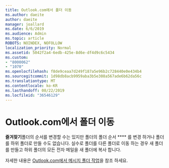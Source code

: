 ```yaml
---
title: Outlook.com에서 폴더 이동
ms.author: daeite
author: daeite
manager: joallard
ms.date: 6/6/2019
ms.audience: Admin
ms.topic: article
ROBOTS: NOINDEX, NOFOLLOW
localization_priority: Normal
ms.assetid: 5042f2a4-6edb-425e-8d6e-df4d9c6c5434
ms.custom:
- "8000062"
- "1070"
ms.openlocfilehash: f8de9ceaa7d249f187a5e96b2c728440e0e434b4
ms.sourcegitcommit: 1d98db8acb9959aba3b5e308a567ade6b62da56c
ms.translationtype: MT
ms.contentlocale: ko-KR
ms.lasthandoff: 08/22/2019
ms.locfileid: "36546129"
---
```

# <a name="move-a-folder-in-outlookcom"></a>Outlook.com에서 폴더 이동

**즐겨찾기**폴더의 순서를 변경할 수는 있지만 폴더의 폴더 순서 **** 를 변경 하거나 폴더를 하위 폴더로 만들 수도 없습니다. 실수로 폴더를 다른 폴더로 이동 하는 경우 새 폴더를 만들고 하위 폴더의 모든 전자 메일을 새 폴더에 복사 합니다.
  
자세한 내용은 [Outlook.com에서 메시지 폴더 작업](https://support.office.com/article/6bb0723a-f39f-4a8d-bb3f-fab5dcc2510a?wt.mc_id=Office_Outlook_com_Alchemy)을 참조 하세요.